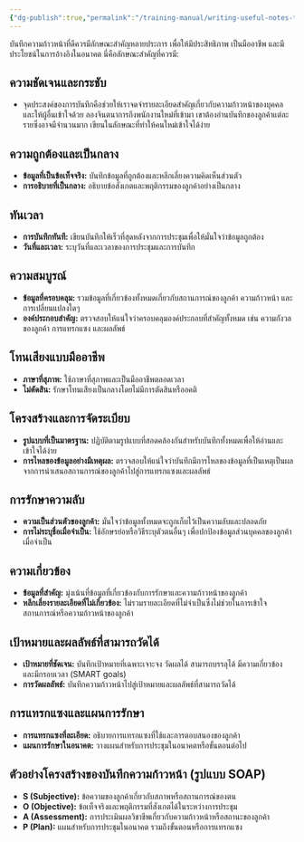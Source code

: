 ```yaml
---
{"dg-publish":true,"permalink":"/training-manual/writing-useful-notes-thai/"}
---
```


บันทึกความก้าวหน้าที่ดีควรมีลักษณะสำคัญหลายประการ เพื่อให้มีประสิทธิภาพ เป็นมืออาชีพ และมีประโยชน์ในการอ้างอิงในอนาคต นี่คือลักษณะสำคัญที่ควรมี:

## ความชัดเจนและกระชับ

- จุดประสงค์ของการบันทึกคือช่วยให้เราจดจำรายละเอียดสำคัญเกี่ยวกับความก้าวหน้าของบุคคล และให้ผู้อื่นเข้าใจด้วย ลองจินตนาการถึงพนักงานใหม่ที่เข้ามา เขาต้องอ่านบันทึกของลูกค้าแต่ละรายซึ่งอาจมีจำนวนมาก เขียนในลักษณะที่ทำให้คนใหม่เข้าใจได้ง่าย

## ความถูกต้องและเป็นกลาง

- **ข้อมูลที่เป็นข้อเท็จจริง:** บันทึกข้อมูลที่ถูกต้องและหลีกเลี่ยงความคิดเห็นส่วนตัว
- **การอธิบายที่เป็นกลาง:** อธิบายข้อสังเกตและพฤติกรรมของลูกค้าอย่างเป็นกลาง

## ทันเวลา

- **การบันทึกทันที:** เขียนบันทึกให้เร็วที่สุดหลังจากการประชุมเพื่อให้มั่นใจว่าข้อมูลถูกต้อง
- **วันที่และเวลา:** ระบุวันที่และเวลาของการประชุมและการบันทึก

## ความสมบูรณ์

- **ข้อมูลที่ครอบคลุม:** รวมข้อมูลที่เกี่ยวข้องทั้งหมดเกี่ยวกับสถานการณ์ของลูกค้า ความก้าวหน้า และการเปลี่ยนแปลงใดๆ
- **องค์ประกอบสำคัญ:** ตรวจสอบให้แน่ใจว่าครอบคลุมองค์ประกอบที่สำคัญทั้งหมด เช่น ความกังวลของลูกค้า การแทรกแซง และผลลัพธ์

## โทนเสียงแบบมืออาชีพ

- **ภาษาที่สุภาพ:** ใช้ภาษาที่สุภาพและเป็นมืออาชีพตลอดเวลา
- **ไม่ตัดสิน:** รักษาโทนเสียงเป็นกลางโดยไม่มีการตัดสินหรืออคติ

## โครงสร้างและการจัดระเบียบ

- **รูปแบบที่เป็นมาตรฐาน:** ปฏิบัติตามรูปแบบที่สอดคล้องกันสำหรับบันทึกทั้งหมดเพื่อให้อ่านและเข้าใจได้ง่าย
- **การไหลของข้อมูลอย่างมีเหตุผล:** ตรวจสอบให้แน่ใจว่าบันทึกมีการไหลของข้อมูลที่เป็นเหตุเป็นผล จากการนำเสนอสถานการณ์ของลูกค้าไปสู่การแทรกแซงและผลลัพธ์

## การรักษาความลับ

- **ความเป็นส่วนตัวของลูกค้า:** มั่นใจว่าข้อมูลทั้งหมดจะถูกเก็บไว้เป็นความลับและปลอดภัย
- **การไม่ระบุชื่อเมื่อจำเป็น:** ใช้อักษรย่อหรือวิธีระบุตัวตนอื่นๆ เพื่อปกป้องข้อมูลส่วนบุคคลของลูกค้าเมื่อจำเป็น

## ความเกี่ยวข้อง

- **ข้อมูลที่สำคัญ:** มุ่งเน้นที่ข้อมูลที่เกี่ยวข้องกับการรักษาและความก้าวหน้าของลูกค้า
- **หลีกเลี่ยงรายละเอียดที่ไม่เกี่ยวข้อง:** ไม่รวมรายละเอียดที่ไม่จำเป็นซึ่งไม่ช่วยในการเข้าใจสถานการณ์หรือความก้าวหน้าของลูกค้า

## เป้าหมายและผลลัพธ์ที่สามารถวัดได้

- **เป้าหมายที่ชัดเจน:** บันทึกเป้าหมายที่เฉพาะเจาะจง วัดผลได้ สามารถบรรลุได้ มีความเกี่ยวข้อง และมีกรอบเวลา (SMART goals)
- **การวัดผลลัพธ์:** บันทึกความก้าวหน้าไปสู่เป้าหมายและผลลัพธ์ที่สามารถวัดได้

## การแทรกแซงและแผนการรักษา

- **การแทรกแซงที่ละเอียด:** อธิบายการแทรกแซงที่ใช้และการตอบสนองของลูกค้า
- **แผนการรักษาในอนาคต:** วางแผนสำหรับการประชุมในอนาคตหรือขั้นตอนต่อไป

## ตัวอย่างโครงสร้างของบันทึกความก้าวหน้า (รูปแบบ SOAP)

- **S (Subjective):** ข้อความของลูกค้าเกี่ยวกับสภาพหรือสถานการณ์ของตน
- **O (Objective):** ข้อเท็จจริงและพฤติกรรมที่สังเกตได้ในระหว่างการประชุม
- **A (Assessment):** การประเมินผลวิชาชีพเกี่ยวกับความก้าวหน้าหรือสถานะของลูกค้า
- **P (Plan):** แผนสำหรับการประชุมในอนาคต รวมถึงขั้นตอนหรือการแทรกแซง